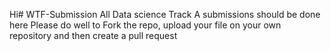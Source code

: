 Hi# WTF-Submission
All Data science Track A submissions should be done here  Please do well to Fork the repo, upload your file on your own repository and then create a pull request
